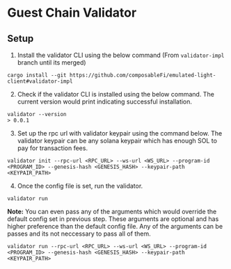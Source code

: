 # Guest Chain Validator

## Setup

1. Install the validator CLI using the below command (From `validator-impl` branch until its merged) 
```
cargo install --git https://github.com/composableFi/emulated-light-client#validator-impl
```
2. Check if the validator CLI is installed using the below command. The current version would print indicating successful installation.
```
validator --version
> 0.0.1
```
3. Set up the rpc url with validator keypair using the command below. The validator keypair can be any solana keypair which has enough SOL to pay for transaction fees.
```
validator init --rpc-url <RPC_URL> --ws-url <WS_URL> --program-id <PROGRAM_ID> --genesis-hash <GENESIS_HASH> --keypair-path <KEYPAIR_PATH>
```
4. Once the config file is set, run the validator. 
```
validator run
```
**Note:** You can even pass any of the arguments which would override the default config set in previous step. These arguments are
optional and has higher preference than the default config file. Any of the arguments can be passes and its not neccessary to pass
all of them.
```
validator run --rpc-url <RPC_URL> --ws-url <WS_URL> --program-id <PROGRAM_ID> --genesis-hash <GENESIS_HASH> --keypair-path <KEYPAIR_PATH>
```

